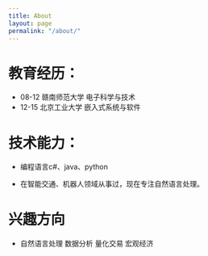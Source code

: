 ```yaml
---
title: About
layout: page
permalink: "/about/"
---
```


# 教育经历：

- 08-12 赣南师范大学  电子科学与技术
- 12-15 北京工业大学  嵌入式系统与软件

# 技术能力：

- 编程语言c#、java、python

- 在智能交通、机器人领域从事过，现在专注自然语言处理。

# 兴趣方向
- 自然语言处理 数据分析 量化交易 宏观经济